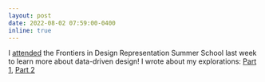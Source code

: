 ```yaml
---
layout: post
date: 2022-08-02 07:59:00-0400
inline: true
---
```


I [attended](../assets/img/News/announcement_7/finder_official.jpg) the Frontiers in Design Representation Summer School last week to learn more about data-driven design! I wrote about my explorations: [Part 1](https://ananyan.github.io/blog/2022/findersspart1/), [Part 2](https://ananyan.github.io/blog/2022/findersspart2/)